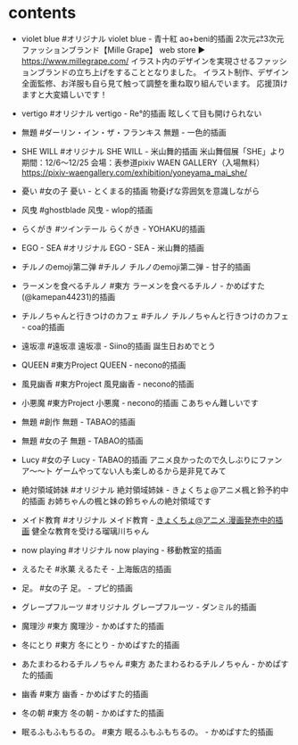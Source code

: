 # contents

- violet blue
#オリジナル violet blue - 青十紅 ao+beni的插画 
2次元⇄3次元ファッションブランド【Mille Grape】
web store ▶︎ https://www.millegrape.com/ 
イラスト内のデザインを実現させるファッションブランドの立ち上げをすることとなりました。 
イラスト制作、デザイン全面監修、お洋服も自ら見て触って調整を重ね取り組んでいます。 
応援頂けますと大変嬉しいです！ 

- vertigo
#オリジナル vertigo - Re°的插画
眩しくて目も開けられない

- 無題
#ダーリン・イン・ザ・フランキス 無題 - 一色的插画

- SHE WILL
#オリジナル SHE WILL - 米山舞的插画
米山舞個展「SHE」より
期間：12/6〜12/25
会場：表参道pixiv WAEN GALLERY（入場無料）
https://pixiv-waengallery.com/exhibition/yoneyama_mai_she/

- 憂い
#女の子 憂い - とくまる的插画
物憂げな雰囲気を意識しながら

- 风曳
#ghostblade 风曳 - wlop的插画

- らくがき
#ツインテール らくがき - YOHAKU的插画

- EGO - SEA
#オリジナル EGO - SEA - 米山舞的插画

- チルノのemoji第二弹
#チルノ チルノのemoji第二弹 - 甘子的插画

- ラーメンを食べるチルノ
#東方 ラーメンを食べるチルノ - かめぱすた(@kamepan44231)的插画

- チルノちゃんと行きつけのカフェ
#チルノ チルノちゃんと行きつけのカフェ - coa的插画

- 遠坂凛
#遠坂凛 遠坂凛 - Siino的插画
誕生日おめでとう

- QUEEN
#東方Project QUEEN - necono的插画

- 風見幽香
#東方Project 風見幽香 - necono的插画

- 小悪魔
#東方Project 小悪魔 - necono的插画
こあちゃん難しいです

- 無題
#創作 無題 - TABAO的插画

- 無題
#女の子 無題 - TABAO的插画

- Lucy
#女の子 Lucy - TABAO的插画
アニメ良かったので久しぶりにファンア～～ト 
ゲームやってない人も楽しめるから是非見てみて

- 絶対領域姉妹
#オリジナル 絶対領域姉妹 - きょくちょ@アニメ楓と鈴予約中的插画
お姉ちゃんの楓と妹の鈴ちゃんの絶対領域です

- メイド教育
#オリジナル メイド教育 - きょくちょ@アニメ.漫画発売中的插画
健全な教育を受ける瑠璃川ちゃん

- now playing
#オリジナル now playing - 移動教室的插画

- えるたそ
#氷菓 えるたそ - 上海飯店的插画

- 足。
#女の子 足。 - プピ的插画

- グレープフルーツ
#オリジナル グレープフルーツ - ダンミル的插画

- 魔理沙
#東方 魔理沙 - かめぱすた的插画

- 冬にとり
#東方 冬にとり - かめぱすた的插画

- あたまわるわるチルノちゃん
#東方 あたまわるわるチルノちゃん - かめぱすた的插画

- 幽香
#東方 幽香 - かめぱすた的插画

- 冬の朝
#東方 冬の朝 - かめぱすた的插画

- 眠るふもふもちるの。
#東方 眠るふもふもちるの。 - かめぱすた的插画
